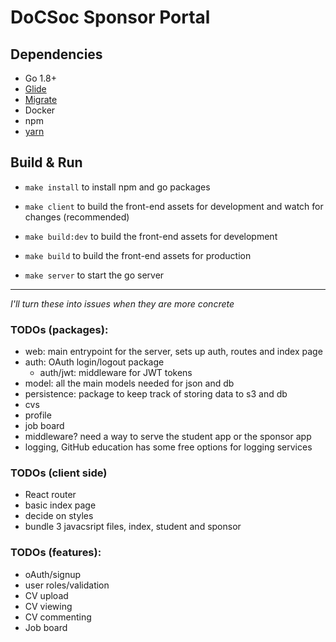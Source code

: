 # DoCSoc Sponsor Portal

## Dependencies
 - Go 1.8+
 - [Glide](https://github.com/Masterminds/glide#install)
 - [Migrate](https://github.com/mattes/migrate#cli-usage)
 - Docker
 - npm
 - [yarn](https://yarnpkg.com/en/docs/install)

## Build & Run
 - `make install` to install npm and go packages

 - `make client` to build the front-end assets for development and watch for changes (recommended)
 - `make build:dev` to build the front-end assets for development
 - `make build` to build the front-end assets for production

 - `make server` to start the go server

---

_I'll turn these into issues when they are more concrete_

### TODOs (packages):
 - web: main entrypoint for the server, sets up auth, routes and index page
 - auth: OAuth login/logout package
   - auth/jwt: middleware for JWT tokens
 - model: all the main models needed for json and db
 - persistence: package to keep track of storing data to s3 and db
 - cvs
 - profile
 - job board
 - middleware? need a way to serve the student app or the sponsor app
 - logging, GitHub education has some free options for logging services

### TODOs (client side)
 - React router
 - basic index page
 - decide on styles
 - bundle 3 javacsript files, index, student and sponsor

### TODOs (features):
 - oAuth/signup
 - user roles/validation
 - CV upload
 - CV viewing
 - CV commenting
 - Job board

